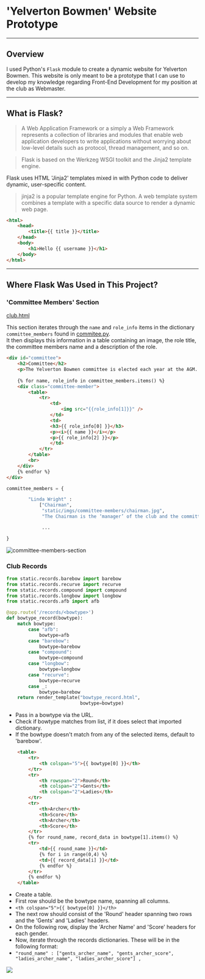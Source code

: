 # 'Yelverton Bowmen' Website Prototype

---

## Overview

I used Python's `Flask` module to create a dynamic website for Yelverton Bowmen. This website is only meant to be a prototype that I can use to develop my knowledge regarding Front-End Development for my position at the club as Webmaster.

---

## What is Flask?

> A Web Application Framework or a simply a Web Framework represents a collection of libraries and modules that enable web application developers to write applications without worrying about low-level details such as protocol, thread management, and so on.

> Flask is based on the Werkzeg WSGI toolkit and the Jinja2 template engine.

Flask uses HTML 'Jinja2' templates mixed in with Python code to deliver dynamic, user-specific content.

> jinja2 is a popular template engine for Python. A web template system combines a template with a specific data source to render a dynamic web page.

```html
<html>
    <head>
        <title>{{ title }}</title>
    </head>
    <body>
        <h1>Hello {{ username }}</h1>
    </body>
</html>
```

---

## Where Flask Was Used in This Project?

### 'Committee Members' Section 

[club.html](/yelverton_bowmen/templates/club.html)

This section iterates through the `name` and `role_info` items in the dictionary `committee_members`  found in [commitee.py](/yelverton_bowmen/commitee.py). <br>
It then displays this information in a table containing an image, the role title, the committee members name and a description of the role.

```html
<div id="committee">
    <h2>Committee</h2>
    <p>The Yelverton Bowmen committee is elected each year at the AGM. The current committee is listed below.</p>
    
    {% for name, role_info in committee_members.items() %}
    <div class="committee-member">
        <table>
            <tr>
                <td>
                    <img src="{{role_info[1]}}" />
                </td>
                <td>
                <h3>{{ role_info[0] }}</h3>
                <p><i>{{ name }}</i></p>
                <p>{{ role_info[2] }}</p>
                </td>
            </tr>
        </table>
        <br>
    </div>
    {% endfor %}
</div>
```

```py
committee_members = {

        "Linda Wright" : 
            ["Chairman", 
             "static/imgs/committee-members/chairman.jpg", 
             "The Chairman is the ‘manager’ of the club and the committee. They lead committee meetings and are responsible for coordination of committee tasks."] ,

             ...

}
```

![committee-members-section](/yelverton_bowmen/readme_assets/committee-section.png)

### Club Records

```py
from static.records.barebow import barebow
from static.records.recurve import recurve
from static.records.compound import compound
from static.records.longbow import longbow
from static.records.afb import afb
```

```py
@app.route('/records/<bowtype>')
def bowtype_record(bowtype):
    match bowtype:
        case "afb":
            bowtype=afb
        case "barebow":
            bowtype=barebow
        case "compound":
            bowtype=compound
        case "longbow":
            bowtype=longbow
        case "recurve":
            bowtype=recurve
        case _:
            bowtype=barebow
    return render_template("bowtype_record.html",
                           bowtype=bowtype)
```

- Pass in a bowtype via the URL.
- Check if bowtype matches from list, if it does select that imported dictionary.
- If the bowtype doesn't match from any of the selected items, default to 'barebow'.

```html
    <table>
        <tr>
            <th colspan="5">{{ bowtype[0] }}</th>
        </tr>
        <tr>
            <th rowspan="2">Round</th>
            <th colspan="2">Gents</th>
            <th colspan="2">Ladies</th>
        </tr>
        <tr>
            <th>Archer</th>
            <th>Score</th>
            <th>Archer</th>
            <th>Score</th>
        </tr>
        {% for round_name, record_data in bowtype[1].items() %}
        <tr>
            <td>{{ round_name }}</td>
            {% for i in range(0,4) %}
            <td>{{ record_data[i] }}</td>
            {% endfor %}
        </tr>
        {% endfor %}
    </table>
```

- Create a table.
- First row should be the bowtype name, spanning all columns.
- `<th colspan="5">{{ bowtype[0] }}</th>`
- The next row should consist of the 'Round' header spanning two rows and the 'Gents' and 'Ladies' headers.
- On the following row, display the 'Archer Name' and 'Score' headers for each gender.
- Now, iterate through the records dictionaries. These will be in the following format:
- `"round_name" : ["gents_archer_name", "gents_archer_score", "ladies_archer_name", "ladies_archer_score"] , `

![](/yelverton_bowmen/readme_assets/club-records.png)